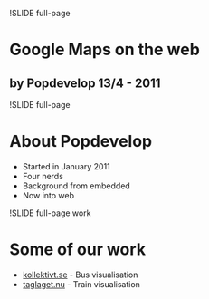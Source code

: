 !SLIDE full-page
# Google Maps on the web #
## by Popdevelop 13/4 - 2011 ##

!SLIDE full-page

# About Popdevelop

* Started in January 2011
* Four nerds
* Background from embedded
* Now into web


!SLIDE full-page work

# Some of our work

* [kollektivt.se](http://kollektivt.se) - Bus visualisation
* [taglaget.nu](http://taglaget.nu) - Train visualisation
